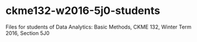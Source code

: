# ckme132-w2016-5j0-students
Files for students of Data Analytics: Basic Methods, CKME 132, Winter Term 2016, Section 5J0
